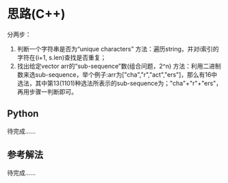 # 思路(C++)

分两步：
1. 判断一个字符串是否为“unique characters”
    方法：遍历string，并对i索引的字符在(i+1, s.len)查找是否重复；
2. 找出给定vector<string> arr的“sub-sequence”数(组合问题，2^n)
    方法：利用二进制数来选sub-sequence，举个例子:arr为["cha","r","act","ers"]，那么有16中选法，其中第13(1101)种选法所表示的sub-sequence为；"cha"+"r"+"ers"，再用步骤一判断即可。

## Python

待完成......

## 参考解法

待完成......